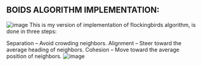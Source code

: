 ## BOIDS ALGORITHM IMPLEMENTATION:
![image](https://github.com/user-attachments/assets/6930fb60-ab36-499c-8ed6-ef90c241feb2)
This is my version of implementation of flockingbirds algorithm, is done in three steps:

Separation – Avoid crowding neighbors.
Alignment – Steer toward the average heading of neighbors.
Cohesion – Move toward the average position of neighbors.
![image](https://github.com/user-attachments/assets/64abb906-9e68-43bb-9baf-c2136886de3a)


